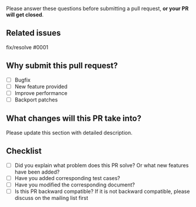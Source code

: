 Please answer these questions before submitting a pull request, **or your PR will get closed**.

## Related issues

fix/resolve #0001

## Why submit this pull request?

- [ ] Bugfix
- [ ] New feature provided
- [ ] Improve performance
- [ ] Backport patches

## What changes will this PR take into?

Please update this section with detailed description.

## Checklist

- [ ] Did you explain what problem does this PR solve? Or what new features have been added?
- [ ] Have you added corresponding test cases?
- [ ] Have you modified the corresponding document?
- [ ] Is this PR backward compatible? If it is not backward compatible, please discuss on the mailing list first
